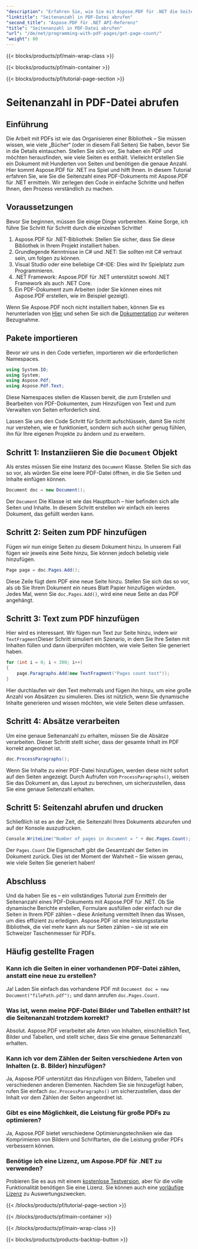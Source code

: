 ```yaml
---
"description": "Erfahren Sie, wie Sie mit Aspose.PDF für .NET die Seitenanzahl in einer PDF-Datei ermitteln. Folgen Sie unserer Schritt-für-Schritt-Anleitung für eine einfache und effektive Lösung."
"linktitle": "Seitenanzahl in PDF-Datei abrufen"
"second_title": "Aspose.PDF für .NET API-Referenz"
"title": "Seitenanzahl in PDF-Datei abrufen"
"url": "/de/net/programming-with-pdf-pages/get-page-count/"
"weight": 80
---
```


{{< blocks/products/pf/main-wrap-class >}}

{{< blocks/products/pf/main-container >}}

{{< blocks/products/pf/tutorial-page-section >}}

# Seitenanzahl in PDF-Datei abrufen

## Einführung

Die Arbeit mit PDFs ist wie das Organisieren einer Bibliothek – Sie müssen wissen, wie viele „Bücher“ (oder in diesem Fall Seiten) Sie haben, bevor Sie in die Details eintauchen. Stellen Sie sich vor, Sie haben ein PDF und möchten herausfinden, wie viele Seiten es enthält. Vielleicht erstellen Sie ein Dokument mit Hunderten von Seiten und benötigen die genaue Anzahl. Hier kommt Aspose.PDF für .NET ins Spiel und hilft Ihnen. In diesem Tutorial erfahren Sie, wie Sie die Seitenzahl eines PDF-Dokuments mit Aspose.PDF für .NET ermitteln. Wir zerlegen den Code in einfache Schritte und helfen Ihnen, den Prozess verständlich zu machen.

## Voraussetzungen

Bevor Sie beginnen, müssen Sie einige Dinge vorbereiten. Keine Sorge, ich führe Sie Schritt für Schritt durch die einzelnen Schritte!

1. Aspose.PDF für .NET-Bibliothek: Stellen Sie sicher, dass Sie diese Bibliothek in Ihrem Projekt installiert haben.
2. Grundlegende Kenntnisse in C# und .NET: Sie sollten mit C# vertraut sein, um folgen zu können.
3. Visual Studio oder eine beliebige C#-IDE: Dies wird Ihr Spielplatz zum Programmieren.
4. .NET Framework: Aspose.PDF für .NET unterstützt sowohl .NET Framework als auch .NET Core.
5. Ein PDF-Dokument zum Arbeiten (oder Sie können eines mit Aspose.PDF erstellen, wie im Beispiel gezeigt).

Wenn Sie Aspose.PDF noch nicht installiert haben, können Sie es herunterladen von [Hier](https://releases.aspose.com/pdf/net/) und sehen Sie sich die [Dokumentation](https://reference.aspose.com/pdf/net/) zur weiteren Bezugnahme.

## Pakete importieren

Bevor wir uns in den Code vertiefen, importieren wir die erforderlichen Namespaces.

```csharp
using System.IO;
using System;
using Aspose.Pdf;
using Aspose.Pdf.Text;
```

Diese Namespaces stellen die Klassen bereit, die zum Erstellen und Bearbeiten von PDF-Dokumenten, zum Hinzufügen von Text und zum Verwalten von Seiten erforderlich sind.

Lassen Sie uns den Code Schritt für Schritt aufschlüsseln, damit Sie nicht nur verstehen, wie er funktioniert, sondern sich auch sicher genug fühlen, ihn für Ihre eigenen Projekte zu ändern und zu erweitern.

## Schritt 1: Instanziieren Sie die `Document` Objekt

Als erstes müssen Sie eine Instanz des `Document` Klasse. Stellen Sie sich das so vor, als würden Sie eine leere PDF-Datei öffnen, in die Sie Seiten und Inhalte einfügen können.

```csharp
Document doc = new Document();
```

Der `Document` Die Klasse ist wie das Hauptbuch – hier befinden sich alle Seiten und Inhalte. In diesem Schritt erstellen wir einfach ein leeres Dokument, das gefüllt werden kann.

## Schritt 2: Seiten zum PDF hinzufügen

Fügen wir nun einige Seiten zu diesem Dokument hinzu. In unserem Fall fügen wir jeweils eine Seite hinzu, Sie können jedoch beliebig viele hinzufügen.

```csharp
Page page = doc.Pages.Add();
```

Diese Zeile fügt dem PDF eine neue Seite hinzu. Stellen Sie sich das so vor, als ob Sie Ihrem Dokument ein neues Blatt Papier hinzufügen würden. Jedes Mal, wenn Sie `doc.Pages.Add()`, wird eine neue Seite an das PDF angehängt.

## Schritt 3: Text zum PDF hinzufügen

Hier wird es interessant. Wir fügen nun Text zur Seite hinzu, indem wir `TextFragment`Dieser Schritt simuliert ein Szenario, in dem Sie Ihre Seiten mit Inhalten füllen und dann überprüfen möchten, wie viele Seiten Sie generiert haben.

```csharp
for (int i = 0; i < 300; i++)
{
    page.Paragraphs.Add(new TextFragment("Pages count test"));
}
```

Hier durchlaufen wir den Text mehrmals und fügen ihn hinzu, um eine große Anzahl von Absätzen zu simulieren. Dies ist nützlich, wenn Sie dynamische Inhalte generieren und wissen möchten, wie viele Seiten diese umfassen.

## Schritt 4: Absätze verarbeiten

Um eine genaue Seitenanzahl zu erhalten, müssen Sie die Absätze verarbeiten. Dieser Schritt stellt sicher, dass der gesamte Inhalt im PDF korrekt angeordnet ist.

```csharp
doc.ProcessParagraphs();
```

Wenn Sie Inhalte zu einer PDF-Datei hinzufügen, werden diese nicht sofort auf den Seiten angezeigt. Durch Aufrufen von `ProcessParagraphs()`, weisen Sie das Dokument an, das Layout zu berechnen, um sicherzustellen, dass Sie eine genaue Seitenzahl erhalten.

## Schritt 5: Seitenzahl abrufen und drucken

Schließlich ist es an der Zeit, die Seitenzahl Ihres Dokuments abzurufen und auf der Konsole auszudrucken.

```csharp
Console.WriteLine("Number of pages in document = " + doc.Pages.Count);
```

Der `Pages.Count` Die Eigenschaft gibt die Gesamtzahl der Seiten im Dokument zurück. Dies ist der Moment der Wahrheit – Sie wissen genau, wie viele Seiten Sie generiert haben!

## Abschluss

Und da haben Sie es – ein vollständiges Tutorial zum Ermitteln der Seitenanzahl eines PDF-Dokuments mit Aspose.PDF für .NET. Ob Sie dynamische Berichte erstellen, Formulare ausfüllen oder einfach nur die Seiten in Ihrem PDF zählen – diese Anleitung vermittelt Ihnen das Wissen, um dies effizient zu erledigen. Aspose.PDF ist eine leistungsstarke Bibliothek, die viel mehr kann als nur Seiten zählen – sie ist wie ein Schweizer Taschenmesser für PDFs.

## Häufig gestellte Fragen

### Kann ich die Seiten in einer vorhandenen PDF-Datei zählen, anstatt eine neue zu erstellen?  
Ja! Laden Sie einfach das vorhandene PDF mit `Document doc = new Document("filePath.pdf");` und dann anrufen `doc.Pages.Count`.

### Was ist, wenn meine PDF-Datei Bilder und Tabellen enthält? Ist die Seitenanzahl trotzdem korrekt?  
Absolut. Aspose.PDF verarbeitet alle Arten von Inhalten, einschließlich Text, Bilder und Tabellen, und stellt sicher, dass Sie eine genaue Seitenanzahl erhalten.

### Kann ich vor dem Zählen der Seiten verschiedene Arten von Inhalten (z. B. Bilder) hinzufügen?  
Ja, Aspose.PDF unterstützt das Hinzufügen von Bildern, Tabellen und verschiedenen anderen Elementen. Nachdem Sie sie hinzugefügt haben, rufen Sie einfach `doc.ProcessParagraphs()` um sicherzustellen, dass der Inhalt vor dem Zählen der Seiten angeordnet ist.

### Gibt es eine Möglichkeit, die Leistung für große PDFs zu optimieren?  
Ja, Aspose.PDF bietet verschiedene Optimierungstechniken wie das Komprimieren von Bildern und Schriftarten, die die Leistung großer PDFs verbessern können.

### Benötige ich eine Lizenz, um Aspose.PDF für .NET zu verwenden?  
Probieren Sie es aus mit einem [kostenlose Testversion](https://releases.aspose.com/), aber für die volle Funktionalität benötigen Sie eine Lizenz. Sie können auch eine [vorläufige Lizenz](https://purchase.aspose.com/temporary-license/) zu Auswertungszwecken.

{{< /blocks/products/pf/tutorial-page-section >}}

{{< /blocks/products/pf/main-container >}}

{{< /blocks/products/pf/main-wrap-class >}}

{{< blocks/products/products-backtop-button >}}